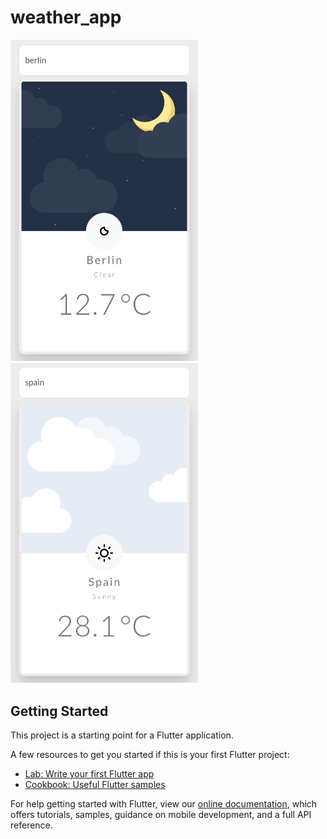 # weather_app

<div><img src="assets/screenshots/screenshot-1.png" float="left" width=300/>
<img src="assets/screenshots/screenshot-2.png" float="left" width=300/><div/>

## Getting Started

This project is a starting point for a Flutter application.

A few resources to get you started if this is your first Flutter project:

- [Lab: Write your first Flutter app](https://flutter.dev/docs/get-started/codelab)
- [Cookbook: Useful Flutter samples](https://flutter.dev/docs/cookbook)

For help getting started with Flutter, view our
[online documentation](https://flutter.dev/docs), which offers tutorials,
samples, guidance on mobile development, and a full API reference.
